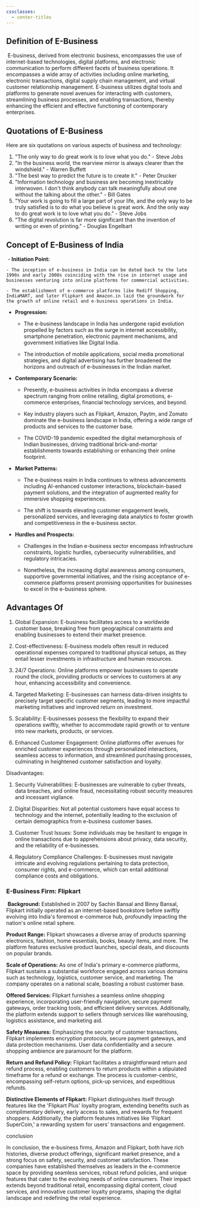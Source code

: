 ```yaml
---
cssclasses:
  - center-titles
---
```


## Definition of E-Business

 E-business, derived from electronic business, encompasses the use of internet-based technologies, digital platforms, and electronic communication to perform different facets of business operations. It encompasses a wide array of activities including online marketing, electronic transactions, digital supply chain management, and virtual customer relationship management. E-business utilizes digital tools and platforms to generate novel avenues for interacting with customers, streamlining business processes, and enabling transactions, thereby enhancing the efficient and effective functioning of contemporary enterprises. 

## Quotations of E-Business

Here are six quotations on various aspects of business and technology:
1. "The only way to do great work is to love what you do." - Steve Jobs
2. "In the business world, the rearview mirror is always clearer than the windshield." - Warren Buffett
3. "The best way to predict the future is to create it." - Peter Drucker
4. "Information technology and business are becoming inextricably interwoven. I don't think anybody can talk meaningfully about one without the talking about the other." - Bill Gates
5. "Your work is going to fill a large part of your life, and the only way to be truly satisfied is to do what you believe is great work. And the only way to do great work is to love what you do." - Steve Jobs
6. "The digital revolution is far more significant than the invention of writing or even of printing." - Douglas Engelbart

## Concept of E-Business of India

 - **Initiation Point:**

	- The inception of e-business in India can be dated back to the late 1990s and early 2000s coinciding with the rise in internet usage and businesses venturing into online platforms for commercial activities.
	
	- The establishment of e-commerce platforms like Rediff Shopping, IndiaMART, and later Flipkart and Amazon.in laid the groundwork for the growth of online retail and e-business operations in India.

- **Progression:**

	- The e-business landscape in India has undergone rapid evolution propelled by factors such as the surge in internet accessibility, smartphone penetration, electronic payment mechanisms, and government initiatives like Digital India.
	
	- The introduction of mobile applications, social media promotional strategies, and digital advertising has further broadened the horizons and outreach of e-businesses in the Indian market.

- **Contemporary Scenario:**

	- Presently, e-business activities in India encompass a diverse spectrum ranging from online retailing, digital promotions, e-commerce enterprises, financial technology services, and beyond.
	
	- Key industry players such as Flipkart, Amazon, Paytm, and Zomato dominate the e-business landscape in India, offering a wide range of products and services to the customer base.
	
	- The COVID-19 pandemic expedited the digital metamorphosis of Indian businesses, driving traditional brick-and-mortar establishments towards establishing or enhancing their online footprint.

- **Market Patterns:**

	- The e-business realm in India continues to witness advancements including AI-enhanced customer interactions, blockchain-based payment solutions, and the integration of augmented reality for immersive shopping experiences.
	
	- The shift is towards elevating customer engagement levels, personalized services, and leveraging data analytics to foster growth and competitiveness in the e-business sector.

- **Hurdles and Prospects:**

	- Challenges in the Indian e-business sector encompass infrastructure constraints, logistic hurdles, cybersecurity vulnerabilities, and regulatory intricacies.
	
	- Nonetheless, the increasing digital awareness among consumers, supportive governmental initiatives, and the rising acceptance of e-commerce platforms present promising opportunities for businesses to excel in the e-business sphere.    

## Advantages Of

1. Global Expansion: E-business facilitates access to a worldwide customer base, breaking free from geographical constraints and enabling businesses to extend their market presence.

2. Cost-effectiveness: E-business models often result in reduced operational expenses compared to traditional physical setups, as they entail lesser investments in infrastructure and human resources.

3. 24/7 Operations: Online platforms empower businesses to operate round the clock, providing products or services to customers at any hour, enhancing accessibility and convenience.

4. Targeted Marketing: E-businesses can harness data-driven insights to precisely target specific customer segments, leading to more impactful marketing initiatives and improved return on investment.

5. Scalability: E-businesses possess the flexibility to expand their operations swiftly, whether to accommodate rapid growth or to venture into new markets, products, or services.

6. Enhanced Customer Engagement: Online platforms offer avenues for enriched customer experiences through personalized interactions, seamless access to information, and streamlined purchasing processes, culminating in heightened customer satisfaction and loyalty.

Disadvantages:

1. Security Vulnerabilities: E-businesses are vulnerable to cyber threats, data breaches, and online fraud, necessitating robust security measures and incessant vigilance.

2. Digital Disparities: Not all potential customers have equal access to technology and the internet, potentially leading to the exclusion of certain demographics from e-business customer bases.

3. Customer Trust Issues: Some individuals may be hesitant to engage in online transactions due to apprehensions about privacy, data security, and the reliability of e-businesses.

4. Regulatory Compliance Challenges: E-businesses must navigate intricate and evolving regulations pertaining to data protection, consumer rights, and e-commerce, which can entail additional compliance costs and obligations.  

### E-Business Firm: Flipkart

 **Background:** Established in 2007 by Sachin Bansal and Binny Bansal, Flipkart initially operated as an internet-based bookstore before swiftly evolving into India's foremost e-commerce hub, profoundly impacting the nation's online retail sphere.

**Product Range:** Flipkart showcases a diverse array of products spanning electronics, fashion, home essentials, books, beauty items, and more. The platform features exclusive product launches, special deals, and discounts on popular brands.

**Scale of Operations:** As one of India's primary e-commerce platforms, Flipkart sustains a substantial workforce engaged across various domains such as technology, logistics, customer service, and marketing. The company operates on a national scale, boasting a robust customer base.

**Offered Services:** Flipkart furnishes a seamless online shopping experience, incorporating user-friendly navigation, secure payment gateways, order tracking tools, and efficient delivery services. Additionally, the platform extends support to sellers through services like warehousing, logistics assistance, and marketing aid.

**Safety Measures:** Emphasizing the security of customer transactions, Flipkart implements encryption protocols, secure payment gateways, and data protection mechanisms. User data confidentiality and a secure shopping ambience are paramount for the platform.

**Return and Refund Policy:** Flipkart facilitates a straightforward return and refund process, enabling customers to return products within a stipulated timeframe for a refund or exchange. The process is customer-centric, encompassing self-return options, pick-up services, and expeditious refunds.

**Distinctive Elements of Flipkart:** Flipkart distinguishes itself through features like the 'Flipkart Plus' loyalty program, extending benefits such as complimentary delivery, early access to sales, and rewards for frequent shoppers. Additionally, the platform features initiatives like 'Flipkart SuperCoin,' a rewarding system for users' transactions and engagement.  

conclusion

In conclusion, the e-business firms, Amazon and Flipkart, both have rich histories, diverse product offerings, significant market presence, and a strong focus on safety, security, and customer satisfaction. These companies have established themselves as leaders in the e-commerce space by providing seamless services, robust refund policies, and unique features that cater to the evolving needs of online consumers. Their impact extends beyond traditional retail, encompassing digital content, cloud services, and innovative customer loyalty programs, shaping the digital landscape and redefining the retail experience.